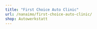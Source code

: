 ```yaml
---
title: "First Choice Auto Clinic"
url: /nanaimo/first-choice-auto-clinic/
shop: Autowerkstatt
---
```

